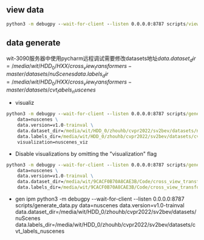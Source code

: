 ##  view data
```cmd
python3 -m debugpy --wait-for-client --listen 0.0.0.0:8787 scripts/view_data.py data=nuscenes data.dataset_dir=/media/wit/9CACF0B70A8CAE3B/Code/cross_view_transformers/datasets/nuscenes data.labels_dir=/media/wit/9CACF0B70A8CAE3B/Code/cross_view_transformers/datasets/cvt_labels_nuscenes_v2 data.version=v1.0-trainval visualization=nuscenes_viz +split=val
```

## data generate
wit-3090服务器中使用pycharm远程调试需要修改datasets地址$data.dataset_dir=/media/wit/HDD_0/HXX/cross_view_transformers-master/datasets/nuScenes
data.labels_dir=/media/wit/HDD_0/HXX/cross_view_transformers-master/datasets/cvt_labels_nuscenes$
- visualiz
```cmd
python3 -m debugpy --wait-for-client --listen 0.0.0.0:8787 scripts/generate_data.py \
    data=nuscenes \
    data.version=v1.0-trainval \
    data.dataset_dir=/media/wit/HDD_0/zhouhb/cvpr2022/sv2bev/datasets/nuScenes \
    data.labels_dir=/media/wit/HDD_0/zhouhb/cvpr2022/sv2bev/datasets/cvt_labels_nuscenes \
    visualization=nuscenes_viz
```

- Disable visualizations by omitting the "visualization" flag
```cmd
python3 -m debugpy --wait-for-client --listen 0.0.0.0:8787 scripts/generate_ipm_data.py \
    data=nuscenes \
    data.version=v1.0-trainval \
    data.dataset_dir=/media/wit/9CACF0B70A8CAE3B/Code/cross_view_transformers/datasets/nuscenes \
    data.labels_dir=/media/wit/9CACF0B70A8CAE3B/Code/cross_view_transformers/datasets
```

- gen ipm
python3 -m debugpy --wait-for-client --listen 0.0.0.0:8787 scripts/generate_data.py     data=nuscenes     data.version=v1.0-trainval     data.dataset_dir=/media/wit/HDD_0/zhouhb/cvpr2022/sv2bev/datasets/nuScenes     data.labels_dir=/media/wit/HDD_0/zhouhb/cvpr2022/sv2bev/datasets/cvt_labels_nuscenes